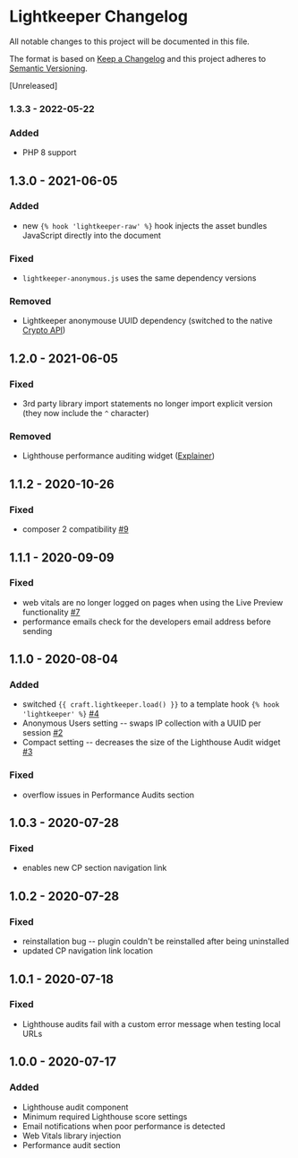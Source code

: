 # Lightkeeper Changelog

All notable changes to this project will be documented in this file.

The format is based on [Keep a Changelog](http://keepachangelog.com/) and this project adheres to [Semantic Versioning](http://semver.org/).

[Unreleased]

### 1.3.3 - 2022-05-22

### Added

- PHP 8 support

## 1.3.0 - 2021-06-05

### Added

- new `{% hook 'lightkeeper-raw' %}` hook injects the asset bundles JavaScript directly into the document

### Fixed

- `lightkeeper-anonymous.js` uses the same dependency versions

### Removed

- Lightkeeper anonymouse UUID dependency (switched to the native [Crypto API](https://caniuse.com/?search=crypto))

## 1.2.0 - 2021-06-05

### Fixed

- 3rd party library import statements no longer import explicit version (they now include the `^` character)

### Removed

- Lighthouse performance auditing widget ([Explainer](https://github.com/codewithkyle/craft-lightkeeper/issues/10))

## 1.1.2 - 2020-10-26

### Fixed

- composer 2 compatibility [#9](https://github.com/codewithkyle/craft-lightkeeper/issues/9)

## 1.1.1 - 2020-09-09

### Fixed

- web vitals are no longer logged on pages when using the Live Preview functionality [#7](https://github.com/codewithkyle/craft-lightkeeper/issues/7)
- performance emails check for the developers email address before sending

## 1.1.0 - 2020-08-04

### Added

- switched `{{ craft.lightkeeper.load() }}` to a template hook `{% hook 'lightkeeper' %}` [#4](https://github.com/codewithkyle/craft-lightkeeper/issues/4)
- Anonymous Users setting -- swaps IP collection with a UUID per session [#2](https://github.com/codewithkyle/craft-lightkeeper/issues/2)
- Compact setting -- decreases the size of the Lighthouse Audit widget [#3](https://github.com/codewithkyle/craft-lightkeeper/issues/3)

### Fixed 

- overflow issues in Performance Audits section

## 1.0.3 - 2020-07-28

### Fixed

- enables new CP section navigation link

## 1.0.2 - 2020-07-28

### Fixed

- reinstallation bug -- plugin couldn't be reinstalled after being uninstalled
- updated CP navigation link location

## 1.0.1 - 2020-07-18

### Fixed

- Lighthouse audits fail with a custom error message when testing local URLs

## 1.0.0 - 2020-07-17

### Added

- Lighthouse audit component
- Minimum required Lighthouse score settings
- Email notifications when poor performance is detected
- Web Vitals library injection
- Performance audit section